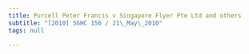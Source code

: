 ```yaml
---
title: Purcell Peter Francis v Singapore Flyer Pte Ltd and others
subtitle: "[2010] SGHC 156 / 21\_May\_2010"
tags: null

---
```


